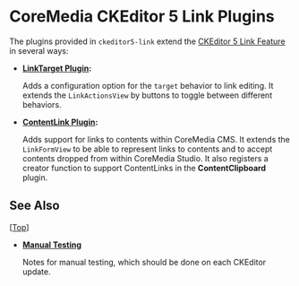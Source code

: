 CoreMedia CKEditor 5 Link Plugins
================================================================================

The plugins provided in `ckeditor5-link` extend the
[CKEditor 5 Link Feature][cke5:docs:link:feature] in several ways:

* **[LinkTarget Plugin](src/linktarget/README.md):**

  Adds a configuration option for the `target` behavior to link editing. It
  extends the `LinkActionsView` by buttons to toggle between different
  behaviors.

* **[ContentLink Plugin](src/contentlink/README.md):**

  Adds support for links to contents within CoreMedia CMS. It extends
  the `LinkFormView` to be able to represent links to contents and to accept
  contents dropped from within CoreMedia Studio. It also registers a creator
  function to support ContentLinks in the **ContentClipboard** plugin.

See Also
--------------------------------------------------------------------------------
[[Top][]]


* **[Manual Testing](./TESTING.md)**

    Notes for manual testing, which should be done on each CKEditor update.

<!-- ======================================================== [ References ] -->

[Top]: <#top>

[cke5:docs:link:feature]: <https://ckeditor.com/docs/ckeditor5/latest/features/link.html> "Link - CKEditor 5 Documentation"
[Manual Testing]: <./TESTING.md>
